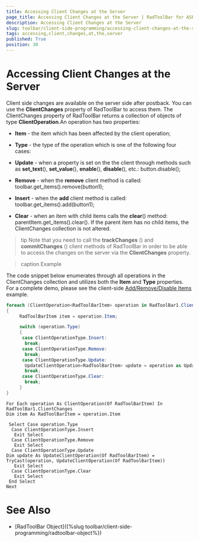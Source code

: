 ```yaml
---
title: Accessing Client Changes at the Server
page_title: Accessing Client Changes at the Server | RadToolBar for ASP.NET AJAX Documentation
description: Accessing Client Changes at the Server
slug: toolbar/client-side-programming/accessing-client-changes-at-the-server
tags: accessing,client,changes,at,the,server
published: True
position: 30
---
```


# Accessing Client Changes at the Server


Client side changes are available on the server side after postback. You can use the **ClientChanges** property of RadToolBar to access them. The ClientChanges property of RadToolBar returns a collection of objects of type **ClientOperation**.An operation has two properties:

* **Item** - the item which has been affected by the client operation;

* **Type** - the type of the operation which is one of the following four cases:

* **Update** - when a property is set on the the client through methods such as **set_text**(), **set_value**(), **enable**(), **disable**(), etc.: button.disable();

* **Remove** - when the **remove** client method is called: toolbar.get_items().remove(button1);

* **Insert** - when the **add** client method is called: toolbar.get_items().add(button1);

* **Clear** - when an item with child items calls the **clear**() method: parentItem.get_items().clear(). If the parent item has no child items, the ClientChanges collection is not altered.

>tip Note that you need to call the **trackChanges** () and **commitChanges** () client methods of RadToolBar in order to be able to access the changes on the server via the **ClientChanges** property.
>


>caption Example

The code snippet below enumerates through all operations in the ClientChanges collection and utilizes both the **Item** and **Type** properties. For a complete demo, please see the client-side [Add/Remove/Disable Items](http://demos.telerik.com/aspnet-ajax/toolbar/examples/clientside/addremovedisableitems/defaultcs.aspx) example.


````C#
foreach (ClientOperation<RadToolBarItem> operation in RadToolBar1.ClientChanges)
{
     RadToolBarItem item = operation.Item;

     switch (operation.Type)
     {
      case ClientOperationType.Insert:
       break;
      case ClientOperationType.Remove:
       break;
      case ClientOperationType.Update:
       UpdateClientOperation<RadToolBarItem> update = operation as UpdateClientOperation<RadToolBarItem>;
       break;
      case ClientOperationType.Clear:
       break;
     } 
}
````
````VB	
For Each operation As ClientOperation(Of RadToolBarItem) In RadToolBar1.ClientChanges
Dim item As RadToolBarItem = operation.Item

 Select Case operation.Type
  Case ClientOperationType.Insert
   Exit Select
  Case ClientOperationType.Remove
   Exit Select
  Case ClientOperationType.Update
Dim update As UpdateClientOperation(Of RadToolBarItem) = TryCast(operation, UpdateClientOperation(Of RadToolBarItem))
   Exit Select
  Case ClientOperationType.Clear
   Exit Select
 End Select
Next
````

# See Also

 * [RadToolBar Object]({%slug toolbar/client-side-programming/radtoolbar-object%})
